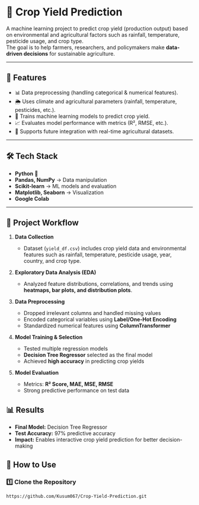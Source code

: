 # 🌾 Crop Yield Prediction

A machine learning project to predict crop yield (production output) based on environmental and agricultural factors such as rainfall, temperature, pesticide usage, and crop type.  
The goal is to help farmers, researchers, and policymakers make **data-driven decisions** for sustainable agriculture.

---

## 🚀 Features
- 📊 Data preprocessing (handling categorical & numerical features).  
- 🌦️ Uses climate and agricultural parameters (rainfall, temperature, pesticides, etc.).  
- 🤖 Trains machine learning models to predict crop yield.  
- 📈 Evaluates model performance with metrics (R², RMSE, etc.).  
- 🧩 Supports future integration with real-time agricultural datasets.  

---

## 🛠️ Tech Stack
- **Python** 🐍  
- **Pandas, NumPy** → Data manipulation  
- **Scikit-learn** → ML models and evaluation  
- **Matplotlib, Seaborn** → Visualization  
- **Google Colab** 

---
## 📂 Project Workflow

1. **Data Collection**  
   - Dataset (`yield_df.csv`) includes crop yield data and environmental features such as rainfall, temperature, pesticide usage, year, country, and crop type.  

2. **Exploratory Data Analysis (EDA)**  
   - Analyzed feature distributions, correlations, and trends using **heatmaps, bar plots, and distribution plots**.  

3. **Data Preprocessing**  
   - Dropped irrelevant columns and handled missing values  
   - Encoded categorical variables using **Label/One-Hot Encoding**  
   - Standardized numerical features using **ColumnTransformer**  

4. **Model Training & Selection**  
   - Tested multiple regression models  
   - **Decision Tree Regressor** selected as the final model  
   - Achieved **high accuracy** in predicting crop yields  

5. **Model Evaluation**  
   - Metrics: **R² Score, MAE, MSE, RMSE**  
   - Strong predictive performance on test data  
## 📊 Results
- **Final Model:** Decision Tree Regressor  
- **Test Accuracy:** 97% predictive accuracy  
- **Impact:** Enables interactive crop yield prediction for better decision-making  

## 📌 How to Use
### 1️⃣ Clone the Repository
```bash
https://github.com/Kusum067/Crop-Yield-Prediction.git


